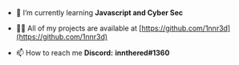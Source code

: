

&nbsp;

- 🌱 I’m currently learning **Javascript and Cyber Sec**

- 👨‍💻 All of my projects are available at [https://github.com/1nnr3d](https://github.com/1nnr3d)

- 📫 How to reach me **Discord:** **innthered#1360**

&nbsp;
